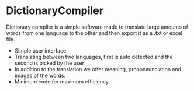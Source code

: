 # DictionaryCompiler

Dictionary compiler is a simple software made to translate large amounts of words from one language to the other and then export it as a .txt or excel file.

- Simple user interface
- Translating between two languages, first is auto detected and the second is picked by the user
- In addition to the translation we offer meaning, prononaunciation and images of the words.
- Minimum code for maximum efficiency
